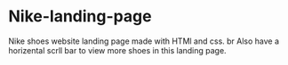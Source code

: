 # Nike-landing-page
Nike shoes website landing page made with HTMl and css.
br
Also have a horizental scrll bar to view more shoes in this landing page.
